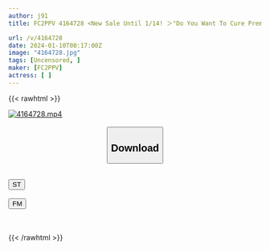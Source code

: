 ```yaml
---
author: j91
title: FC2PPV 4164728 <New Sale Until 1/14! ＞"Do You Want To Cure Premature Ejaculation…?" [Osako * POV Men’s 25 @ Sadistic Slut] Ejaculation Management / Handjob Ejaculation / Sadistic Beauty Who Manages Customers At A Healthy Store Where You Should Never Ejaculate ♡ Blame Hell Is Is It The Best?

url: /v/4164728
date: 2024-01-10T00:17:00Z
image: "4164728.jpg"
tags: [Uncensored, ]
maker: [FC2PPV]
actress: [ ]
---
```



{{< rawhtml >}}

<div class="video" data-videoid="vpXGXOWYeyuLjp">
    <a href="javascript:;">
        <img src="/v/4164728/4164728.jpg" width="WIDTH" height="HEIGHT" alt="4164728.mp4" loading="lazy">
    </a>
</div>

<script type="text/javascript" src="https://j91.asia/asset/on-demand-st.js"></script>

<br>
  <link rel="stylesheet" href="https://j91.asia/asset/bs5.css">
  
  <center>
  <button class="btn btn-primary" type="button" data-bs-toggle="collapse" data-bs-target=".multi-collapse" aria-expanded="false" aria-controls="multiCollapseExample1 multiCollapseExample2"><h2>Download</h2></button></center>
</p>
<div class="row">
  <div class="col">
    <div class="collapse multi-collapse" id="multiCollapseExample1">
      <div class="card card-body">
	      	      <br>
<div class="buttons">  
<a href="https://streamtape.to/v/vpXGXOWYeyuLjp" target="_blank"><button class="btn-hover color-3"><i class="fa fa-download"></i> ST</button></a></div>
    </div>
  </div>
</div>
  <div class="col">
    <div class="collapse multi-collapse" id="multiCollapseExample2">
      <div class="card card-body">
	      <br>
<div class="buttons">
    <a href="https://filemoon.sx/d/ul6g4agjvtch" target="_blank"><button class="btn-hover color-8"><i class="fa fa-download"></i> FM</button></a></div>
<br><br>
      </div>
    </div>
  </div>
</div>

{{< /rawhtml >}}